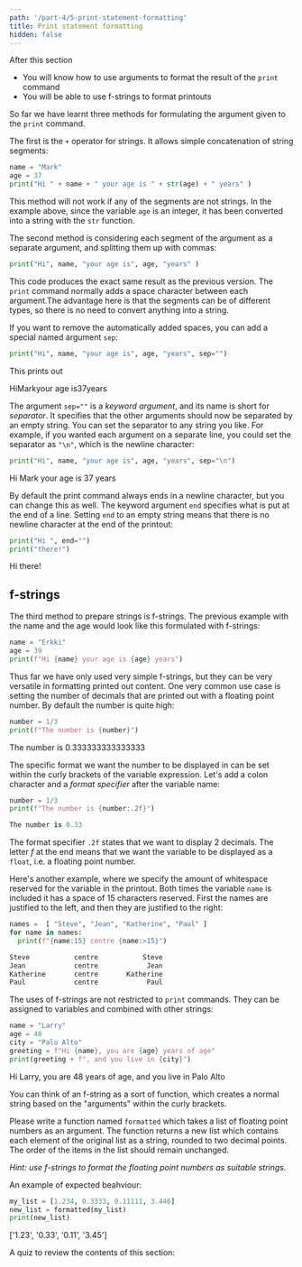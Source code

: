 ```yaml
---
path: '/part-4/5-print-statement-formatting'
title: Print statement formatting
hidden: false
---
```


<text-box variant='learningObjectives' name="Learning objectives">

After this section

- You will know how to use arguments to format the result of the `print` command
- You will be able to use f-strings to format printouts

</text-box>

So far we have learnt three methods for formulating the argument given to the `print` command.

The first is the `+` operator for strings. It allows simple concatenation of string segments:

```python
name = "Mark"
age = 37
print("Hi " + name + " your age is " + str(age) + " years" )
```

This method will not work if any of the segments are not strings. In the example above, since the variable `age` is an integer, it has been converted into a string with the `str` function.

The second method is considering each segment of the argument as a separate argument, and splitting them up with commas:

```python
print("Hi", name, "your age is", age, "years" )
```

This code produces the exact same result as the previous version. The `print` command normally adds a space character between each argument.The advantage here is that the segments can be of different types, so there is no need to convert anything into a string.

If you want to remove the automatically added spaces, you can add a special named argument `sep`:

```python
print("Hi", name, "your age is", age, "years", sep="")
```

This prints out

<sample-output>

HiMarkyour age is37years

</sample-output>


The argument `sep=""` is a _keyword argument_, and its name is short for _separator_. It specifies that the other arguments should now be separated by an empty string. You can set the separator to any string you like. For example, if you wanted each argument on a separate line, you could set the separator as `"\n"`, which is the newline character:

```python
print("Hi", name, "your age is", age, "years", sep="\n")
```

<sample-output>

Hi
Mark
your age is
37
years

</sample-output>

By default the print command always ends in a newline character, but you can change this as well. The keyword argument `end` specifies what is put at the end of a line. Setting `end` to an empty string means that there is no newline character at the end of the printout:

```python
print("Hi ", end="")
print("there!")
```

<sample-output>

Hi there!

</sample-output>

## f-strings

The third method to prepare strings is f-strings. The previous example with the name and the age would look like this formulated with f-strings:

```python
name = "Erkki"
age = 39
print(f"Hi {name} your age is {age} years")
```

Thus far we have only used very simple f-strings, but they can be very versatile in formatting printed out content. One very common use case is setting the number of decimals that are printed out with a floating point number. By default the number is quite high:

```python
number = 1/3
print(f"The number is {number}")
```

<sample-output>

The number is 0.333333333333333

</sample-output>

The specific format we want the number to be displayed in can be set within the curly brackets of the variable expression. Let's add a colon character and a _format specifier_ after the variable name:

```python
number = 1/3
print(f"The number is {number:.2f}")
```

```python
The number is 0.33
```

The format specifier `.2f` states that we want to display 2 decimals. The letter _f_ at the end means that we want the variable to be displayed as a `float`, i.e. a floating point number.

Here's another example, where we specify the amount of whitespace reserved for the variable in the printout. Both times the variable `name` is included it has a space of 15 characters reserved. First the names are justified to the left, and then they are justified to the right:

```python
names =  [ "Steve", "Jean", "Katherine", "Paul" ]
for name in names:
  print(f"{name:15} centre {name:>15}")
```

```python
Steve           centre           Steve
Jean            centre            Jean
Katherine       centre       Katherine
Paul            centre            Paul
```

The uses of f-strings are not restricted to `print` commands. They can be assigned to variables and combined with other strings:

```python
name = "Larry"
age = 48
city = "Palo Alto"
greeting = f"Hi {name}, you are {age} years of age"
print(greeting + f", and you live in {city}")
```

<sample-output>

Hi Larry, you are 48 years of age, and you live in Palo Alto

</sample-output>

You can think of an f-string as a sort of function, which creates a normal string based on the "arguments" within the curly brackets.

<programming-exercise name='Integers to strings' tmcname='part04-32_integers_to_strings'>

Please write a function named `formatted` which takes a list of floating point numbers as an argument. The function returns a new list which contains each element of the original list as a string, rounded to two decimal points. The order of the items in the list should remain unchanged.

_Hint: use f-strings to format the floating point numbers as suitable strings._

An example of expected beahviour:

```python
my_list = [1.234, 0.3333, 0.11111, 3.446]
new_list = formatted(my_list)
print(new_list)
```

<sample-output>

['1.23', '0.33', '0.11', '3.45']

</sample-output>

</programming-exercise>

A quiz to review the contents of this section:

<quiz id="90d650f3-fde1-5132-ade9-73f3b4bf6189"></quiz>
